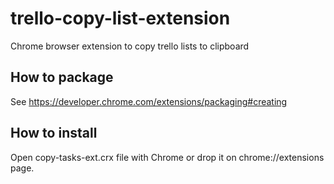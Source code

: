 # trello-copy-list-extension
Chrome browser extension to copy trello lists to clipboard

## How to package
See https://developer.chrome.com/extensions/packaging#creating

## How to install
Open copy-tasks-ext.crx file with Chrome or drop it on chrome://extensions page.